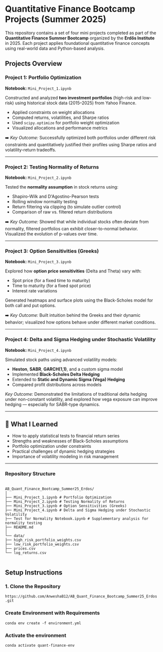 # Quantitative Finance Bootcamp Projects (Summer 2025)

This repository contains a set of four mini projects completed as part of the **Quantitative Finance Summer Bootcamp** organized by the **Erdős Institute** in 2025. Each project applies foundational quantitative finance concepts using real-world data and Python-based analysis.

## Projects Overview

### Project 1: Portfolio Optimization

**Notebook:** `Mini_Project_1.ipynb`  

Constructed and analyzed **two investment portfolios** (high-risk and low-risk) using historical stock data (2015–2025) from Yahoo Finance.  
- Applied constraints on weight allocations
- Computed returns, volatilities, and Sharpe ratios
- Used `scipy.optimize` for portfolio weight optimization
- Visualized allocations and performance metrics

➡️ *Key Outcome:* Successfully optimized both portfolios under different risk constraints and quantitatively justified their profiles using Sharpe ratios and volatility-return tradeoffs.

---

### Project 2: Testing Normality of Returns

**Notebook:** `Mini_Project_2.ipynb`  

Tested the **normality assumption** in stock returns using:
- Shapiro-Wilk and D'Agostino-Pearson tests
- Rolling window normality testing
- Return filtering via clipping (to simulate outlier control)
- Comparison of raw vs. filtered return distributions

➡️ *Key Outcome:* Showed that while individual stocks often deviate from normality, filtered portfolios can exhibit closer-to-normal behavior. Visualized the evolution of p-values over time.

---

### Project 3: Option Sensitivities (Greeks)

**Notebook:** `Mini_Project_3.ipynb`  

Explored how **option price sensitivities** (Delta and Theta) vary with:
- Spot price (for a fixed time to maturity)
- Time to maturity (for a fixed spot price)
- Interest rate variations

Generated heatmaps and surface plots using the Black-Scholes model for both call and put options.

➡️ *Key Outcome:* Built intuition behind the Greeks and their dynamic behavior; visualized how options behave under different market conditions.

---

### Project 4: Delta and Sigma Hedging under Stochastic Volatility

**Notebook:** `Mini_Project_4.ipynb`  

Simulated stock paths using advanced volatility models:
- **Heston**, **SABR**, **GARCH(1,1)**, and a custom sigma model
- Implemented **Black-Scholes Delta Hedging**
- Extended to **Static and Dynamic Sigma (Vega) Hedging**
- Compared profit distributions across models

*Key Outcome:* Demonstrated the limitations of traditional delta hedging under non-constant volatility, and explored how vega exposure can improve hedging — especially for SABR-type dynamics.

---

## 🧠 What I Learned
- How to apply statistical tests to financial return series
- Strengths and weaknesses of Black-Scholes assumptions
- Portfolio optimization under constraints
- Practical challenges of dynamic hedging strategies
- Importance of volatility modeling in risk management

---

### Repository Structure

<pre> <code> 
AB_Quant_Finance_Bootcamp_Summer25_Erdos/
│
├── Mini_Project_1.ipynb # Portfolio Optimization
├── Mini_Project_2.ipynb # Testing Normality of Returns
├── Mini_Project_3.ipynb # Option Sensitivities (Greeks)
├── Mini_Project_4.ipynb # Delta and Sigma Hedging under Stochastic Volatility
├── Test for Normality Notebook.ipynb # Supplementary analysis for normality testing
├── README.md
│
└── data/
├── high_risk_portfolio_weights.csv
├── low_risk_portfolio_weights.csv
├── prices.csv
└── log_returns.csv
 </code> </pre>

 ## Setup Instructions

 ### 1. Clone the Repository
 `https://github.com/AnweshaB12/AB_Quant_Finance_Bootcamp_Summer25_Erdos.git`

 ### Create Environment with Requirements
 `conda env create -f environment.yml`

 ### Activate the environment
`conda activate quant-finance-env`